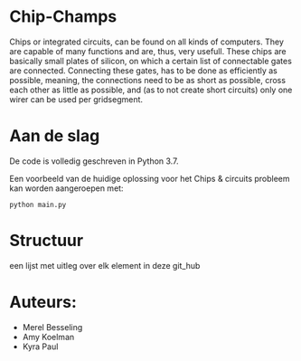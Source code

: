 # Chip-Champs

Chips or integrated circuits, can be found on all kinds of computers. They are capable of many functions and are, thus, very usefull. These chips are basically small plates of silicon, on which a certain list of connectable gates are connected. Connecting these gates, has to be done as efficiently as possible, meaning, the connections need to be as short as possible, cross each other as little as possible, and (as to not create short circuits) only one wirer can be used per gridsegment.

# Aan de slag

De code is volledig geschreven in Python 3.7.

Een voorbeeld van de huidige oplossing voor het Chips & circuits probleem kan worden aangeroepen met:

```python main.py```

# Structuur

een lijst met uitleg over elk element in deze git_hub

# Auteurs:
- Merel Besseling
- Amy Koelman
- Kyra Paul
